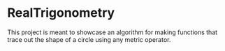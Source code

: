 # RealTrigonometry
This project is meant to showcase an algorithm for making functions 
that trace out the shape of a circle using any metric operator. 
